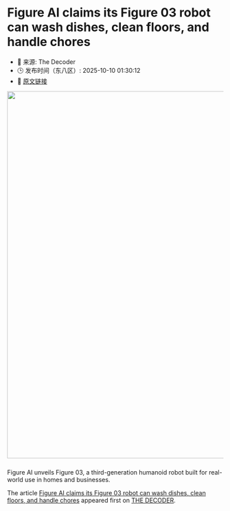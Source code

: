 # Figure AI claims its Figure 03 robot can wash dishes, clean floors, and handle chores
- 📅 来源: The Decoder
- 🕒 发布时间（东八区）: 2025-10-10 01:30:12
- 🔗 [原文链接](https://the-decoder.com/figure-ai-claims-its-figure-03-robot-can-wash-dishes-clean-floors-and-handle-chores/)

<p><img alt="" class="attachment-full size-full wp-post-image" height="480" src="https://the-decoder.com/wp-content/uploads/2025/10/figure_03.png" style="height: auto; margin-bottom: 10px;" width="854" /></p>
<p>        Figure AI unveils Figure 03, a third-generation humanoid robot built for real-world use in homes and businesses.</p>
<p>The article <a href="https://the-decoder.com/figure-ai-claims-its-figure-03-robot-can-wash-dishes-clean-floors-and-handle-chores/">Figure AI claims its Figure 03 robot can wash dishes, clean floors, and handle chores</a> appeared first on <a href="https://the-decoder.com">THE DECODER</a>.</p>